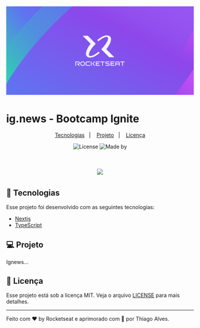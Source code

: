                                     
                 
<h1 align="center">      
    <img src="https://raw.githubusercontent.com/Rocketseat/rocketseat-vscode-reactjs-snippets/master/images/rocketseat_logo.png" >
</h1>                

# ig.news - Bootcamp Ignite 
              
<p align="center">     
  <a href="#-tecnologias">Tecnologias</a>&nbsp;&nbsp;&nbsp;|&nbsp;&nbsp;&nbsp;  
  <a href="#-projeto">Projeto</a>&nbsp;&nbsp;&nbsp;|&nbsp;&nbsp;&nbsp;  
  <a href="#memo-licença">Licença</a>        
</p>                              

                                              
<p align="center">                                                         
           
  <img alt="License" src="https://img.shields.io/static/v1?label=license&message=MIT&color=15C3D6&labelColor=000000">
  <img alt="Made by" src="https://img.shields.io/static/v1?label=made_by&message=Rocketseat&color=15C3D6&labelColor=000000">

              
</p>              


<h1 align="center">      
    <img src="https://ik.imagekit.io/hld13bjzb1/Screenshot_from_2021-06-08_13-46-37_IJVKIXg8g.png" >
</h1>                
      
                       
## 🚀 Tecnologias                              
       
Esse projeto foi desenvolvido com as seguintes tecnologias:
  
 
- [Nextjs](https://nextjs.org/)  
- [TypeScript](https://www.typescriptlang.org/)  
 
  
   
## 💻 Projeto            

 Ignews... 

 
        
 
## :memo: Licença

Esse projeto está sob a licença MIT. Veja o arquivo [LICENSE](LICENSE.md) para mais detalhes.

---

Feito com ♥ by Rocketseat e aprimorado com 💜 por Thiago Alves.

